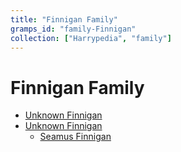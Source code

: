 ```yaml
---
title: "Finnigan Family"
gramps_id: "family-Finnigan"
collection: ["Harrypedia", "family"]
---
```


# Finnigan Family

- [Unknown Finnigan](/Harrypedia/people/Finnigan/I0157/)
- [Unknown Finnigan](/Harrypedia/people/Finnigan/I0235/)
  - [Seamus Finnigan](/Harrypedia/people/Finnigan/Seamus/)
